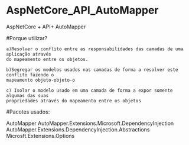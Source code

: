 # AspNetCore_API_AutoMapper
AspNetCore + API+ AutoMapper

#Porque utilizar?

	a)Resolver o conflito entre as responsabilidades das camadas de uma aplicação através
	do mapeamento entre os objetos.
	
	b)Segregar os modelos usados nas camadas de forma a resolver este conflito fazendo o 
	mapeamento objeto-objeto-o
	
	c) Isolar o modelo usado em uma camada de forma a expor somente algumas das suas 
	propriedades através do mapeamento entre os objetos


#Pacotes usados:

AutoMapper
AutoMapper.Extensions.Microsoft.DependencyInjection
AutoMapper.Extensions.DependencyInjection.Abstractions
Microsft.Extensions.Options

#

	

